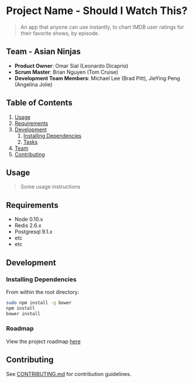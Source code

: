 # Project Name - Should I Watch This?

> An app that anyone can use instantly, to chart IMDB user ratings for their favorite shows, by episode.

## Team - Asian Ninjas

  - __Product Owner__: Omar Sial (Leonardo Dicaprio)
  - __Scrum Master__: Brian Nguyen (Tom Cruise)
  - __Development Team Members__: Michael Lee (Brad Pitt), JieYing Peng (Angelina Jolie)

## Table of Contents

1. [Usage](#Usage)
1. [Requirements](#requirements)
1. [Development](#development)
    1. [Installing Dependencies](#installing-dependencies)
    1. [Tasks](#tasks)
1. [Team](#team)
1. [Contributing](#contributing)

## Usage

> Some usage instructions

## Requirements

- Node 0.10.x
- Redis 2.6.x
- Postgresql 9.1.x
- etc
- etc

## Development

### Installing Dependencies

From within the root directory:

```sh
sudo npm install -g bower
npm install
bower install
```

### Roadmap

View the project roadmap [here](LINK_TO_PROJECT_ISSUES)


## Contributing

See [CONTRIBUTING.md](CONTRIBUTING.md) for contribution guidelines.